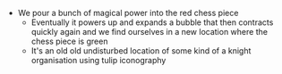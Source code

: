 - We pour a bunch of magical power into the red chess piece
	- Eventually it powers up and expands a bubble that then contracts quickly again and we find ourselves in a new location where the chess piece is green
	- It's an old old undisturbed location of some kind of a knight organisation using tulip iconography